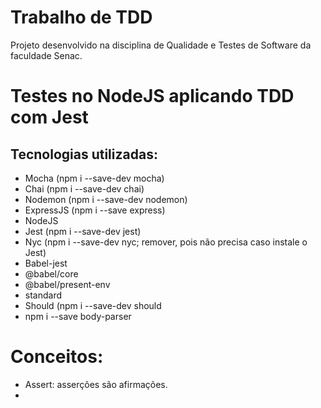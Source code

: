 # Trabalho de TDD
Projeto desenvolvido na disciplina de Qualidade e Testes de Software da faculdade Senac.

# Testes no NodeJS aplicando TDD com Jest

## Tecnologias utilizadas:
  - Mocha (npm i --save-dev mocha)
  - Chai (npm i --save-dev chai)
  - Nodemon (npm i --save-dev nodemon)
  - ExpressJS (npm i --save express)
  - NodeJS
  - Jest (npm i --save-dev jest)
  - Nyc (npm i --save-dev nyc; remover, pois não precisa caso instale o Jest)
  - Babel-jest
  - @babel/core
  - @babel/present-env
  - standard
  - Should (npm i --save-dev should
  - npm i --save body-parser



# Conceitos:
 - Assert: asserções são afirmações.
 - 